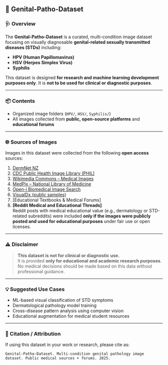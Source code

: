 ## 📁 Genital-Patho-Dataset

### 🩺 Overview

The **Genital-Patho-Dataset** is a curated, multi-condition image dataset focusing on visually diagnosable **genital-related sexually transmitted diseases (STDs)** including:

- **HPV (Human Papillomavirus)**
- **HSV (Herpes Simplex Virus)**
- **Syphilis**

This dataset is designed **for research and machine learning development purposes only**. It is **not to be used for clinical or diagnostic purposes**.

---

### 📦 Contents

- Organized image folders (`HPV/`, `HSV/`, `Syphilis/`)
- All images collected from **public, open-source platforms** and **educational forums**

---

### 🌐 Sources of Images

Images in this dataset were collected from the following **open access** sources:

1. [DermNet NZ](https://dermnetnz.org/)
2. [CDC Public Health Image Library (PHIL)](https://phil.cdc.gov/)
3. [Wikimedia Commons – Medical Images](https://commons.wikimedia.org/wiki/Category:Medical_images)
4. [MedPix – National Library of Medicine](https://medpix.nlm.nih.gov/)
5. [Open-i Biomedical Image Search](https://openi.nlm.nih.gov/)
6. [VisualDx (public samples)](https://www.visualdx.com/)
7. [Educational Textbooks & Medical Forums]
8. **[Reddit Medical and Educational Threads]**  
   Reddit posts with medical educational value (e.g., dermatology or STD-related subreddits) were included **only if the images were publicly posted and used for educational purposes** under fair use or open licenses.
---

### ⚠️ Disclaimer

> **This dataset is not for clinical or diagnostic use.**  
> It is provided **only for educational and academic research purposes**.  
> No medical decisions should be made based on this data without professional guidance.

---

### 💡 Suggested Use Cases

- ML-based visual classification of STD symptoms
- Dermatological pathology model training
- Cross-disease pattern analysis using computer vision
- Educational augmentation for medical student resources

---

### 🧾 Citation / Attribution

If using this dataset in your work or research, please cite as:

```
Genital-Patho-Dataset. Multi-condition genital pathology image dataset. Public medical sources + forums. 2025.
```
